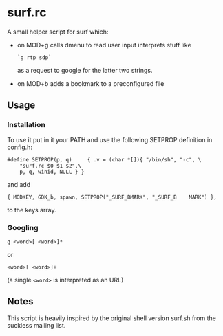 # surf.rc

A small helper script for surf which:

- on MOD+g calls dmenu to read user input interprets stuff like

      `g rtp sdp`

  as a request to google for the latter two strings.

- on MOD+b adds a bookmark to a preconfigured file

## Usage

### Installation

To use it put in it your PATH and use the following SETPROP
definition in config.h:

    #define SETPROP(p, q)     { .v = (char *[]){ "/bin/sh", "-c", \
	    "surf.rc $0 $1 $2",\
	    p, q, winid, NULL } }

and add

    { MODKEY, GDK_b, spawn, SETPROP("_SURF_BMARK", "_SURF_B    MARK") },

to the keys array.

### Googling

`g <word>[ <word>]*`

or

`<word>[ <word>]+`

(a single `<word>` is interpreted as an URL)


## Notes

This script is heavily inspired by the original shell version
surf.sh from the suckless mailing list.
